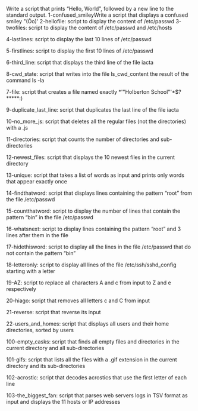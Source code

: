 Write a script that prints “Hello, World”, followed by a new line to the standard output.
1-confused_smileyWrite a script that displays a confused smiley "(Ôo)'
2-hellofile: script to display the content of /etc/passwd
3-twofiles: script to display the content of /etc/passwd and /etc/hosts

4-lastlines: script to display the last 10 lines of /etc/passwd

5-firstlines: script to display the first 10 lines of /etc/passwd

6-third_line: script that displays the third line of the file iacta

8-cwd_state: script that writes into the file ls_cwd_content the result of the command ls -la

7-file: script that creates a file named exactly *\'"Holberton School"'\*$?*****:)

9-duplicate_last_line: script that duplicates the last line of the file iacta

10-no_more_js: script that deletes all the regular files (not the directories) with a .js

11-directories: script that counts the number of directories and sub-directories

12-newest_files: script that displays the 10 newest files in the current directory

13-unique: script that takes a list of words as input and prints only words that appear exactly once

14-findthatword: script that displays lines containing the pattern “root” from the file /etc/passwd

15-countthatword: script to display the number of lines that contain the pattern “bin” in the file /etc/passwd

16-whatsnext: script to display lines containing the pattern “root” and 3 lines after them in the file

17-hidethisword: script to display all the lines in the file /etc/passwd that do not contain the pattern “bin”

18-letteronly: script to display all lines of the file /etc/ssh/sshd_config starting with a letter

19-AZ: script to replace all characters A and c from input to Z and e respectively

20-hiago: script that removes all letters c and C from input

21-reverse: script that reverse its input

22-users_and_homes: script that displays all users and their home directories, sorted by users

100-empty_casks: script that finds all empty files and directories in the current directory and all sub-directories

101-gifs: script that lists all the files with a .gif extension in the current directory and its sub-directories

102-acrostic: script that decodes acrostics that use the first letter of each line

103-the_biggest_fan: script that parses web servers logs in TSV format as input and displays the 11 hosts or IP addresses

